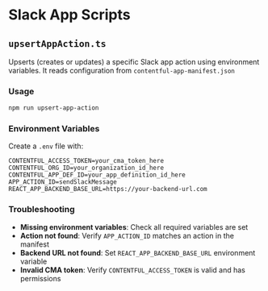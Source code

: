 # Slack App Scripts

## `upsertAppAction.ts`

Upserts (creates or updates) a specific Slack app action using environment variables. It reads configuration from `contentful-app-manifest.json`

### Usage
```bash
npm run upsert-app-action
```

### Environment Variables
Create a `.env` file with:
```env
CONTENTFUL_ACCESS_TOKEN=your_cma_token_here
CONTENTFUL_ORG_ID=your_organization_id_here
CONTENTFUL_APP_DEF_ID=your_app_definition_id_here
APP_ACTION_ID=sendSlackMessage
REACT_APP_BACKEND_BASE_URL=https://your-backend-url.com
```

### Troubleshooting
- **Missing environment variables**: Check all required variables are set
- **Action not found**: Verify `APP_ACTION_ID` matches an action in the manifest
- **Backend URL not found**: Set `REACT_APP_BACKEND_BASE_URL` environment variable
- **Invalid CMA token**: Verify `CONTENTFUL_ACCESS_TOKEN` is valid and has permissions